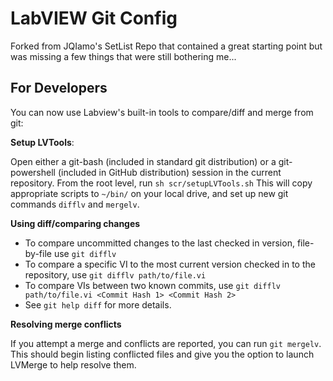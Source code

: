 # LabVIEW Git Config

Forked from JQIamo's SetList Repo that contained a great starting point but was missing a few things that were still bothering me...

## For Developers

You can now use Labview's built-in tools to compare/diff and merge from git:

**Setup LVTools**:

Open either a git-bash (included in standard git distribution) or a git-powershell (included in GitHub distribution)
session in the current repository.  From the root level, run `sh scr/setupLVTools.sh`
This will copy appropriate scripts to `~/bin/` on your local drive, and set up new git commands `difflv` and `mergelv`.

**Using diff/comparing changes**

* To compare uncommitted changes to the last checked in version, file-by-file use `git difflv`
* To compare a specific VI to the most current version checked in to the repository, use `git difflv path/to/file.vi`
* To compare VIs between two known commits, use `git difflv path/to/file.vi <Commit Hash 1> <Commit Hash 2>`
* See `git help diff` for more details.

**Resolving merge conflicts**

If you attempt a merge and conflicts are reported, you can run `git mergelv`.  This should begin listing conflicted
files and give you the option to launch LVMerge to help resolve them.

